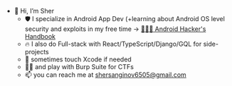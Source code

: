- 👋 Hi, I’m Sher
   - 🛡️ I specialize in Android App Dev (+learning about Android OS level security and exploits in my free time -> [🙌🙌🙌 Android Hacker's Handbook](https://www.amazon.com/Android-Hackers-Handbook-Joshua-Drake/dp/111860864X) 
   - 🔥 I also do Full-stack with React/TypeScript/Django/GQL for side-projects
   - 📱 sometimes touch Xcode if needed 
   - 🕵️‍♂️ and play with Burp Suite for CTFs  
   - 📫 you can reach me at shersanginov6505@gmail.com


<!---
sanginovs/sanginovs is a ✨ special ✨ repository because its `README.md` (this file) appears on your GitHub profile.
You can click the Preview link to take a look at your changes.
- 👀 I’m interested in ...
- 🌱 I’m currently learning ...
- 💞️ I’m looking to collaborate on ...
- 📫 How to reach me ...
--->
